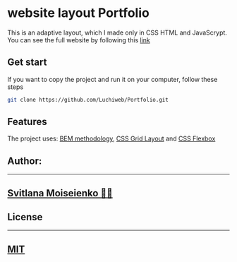 # website layout Portfolio

This is an adaptive layout, which I made only in CSS HTML and JavaScrypt. You can see the full website by following this [link](https://luchiweb.github.io/Portfolio/)

## Get start

If you want to copy the project and run it on your computer, follow these steps

```bash
git clone https://github.com/Luchiweb/Portfolio.git
```

## Features

The project uses: [BEM methodology](https://getbem.com/), [CSS Grid Layout](https://css-tricks.com/snippets/css/a-guide-to-flexbox/) and [CSS Flexbox](https://css-tricks.com/snippets/css/a-guide-to-flexbox/)

## Author:

---

## [Svitlana Moiseienko 🫶🏻](https://github.com/Luchiweb)

## License

---

## [MIT](https://choosealicense.com/licenses/mit/)

